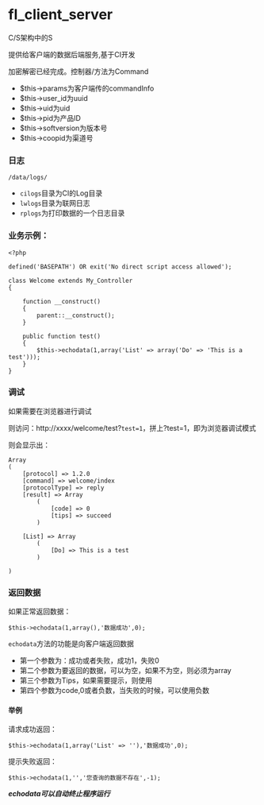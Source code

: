 fl_client_server
================

C/S架构中的S

提供给客户端的数据后端服务,基于CI开发

加密解密已经完成。控制器/方法为Command

- $this->params为客户端传的commandInfo 
- $this->user_id为uuid 
- $this->uid为uid  
- $this->pid为产品ID  
- $this->softversion为版本号  
- $this->coopid为渠道号

### 日志

	/data/logs/

- `cilogs`目录为CI的Log目录  
- `lwlogs`目录为联网日志  
- `rplogs`为打印数据的一个日志目录  

### 业务示例：

	<?php

	defined('BASEPATH') OR exit('No direct script access allowed');

	class Welcome extends My_Controller
	{

		function __construct()
		{
			parent::__construct();
		}

		public function test()
		{
			$this->echodata(1,array('List' => array('Do' => 'This is a test')));
		}
	}

	
### 调试
	
如果需要在浏览器进行调试

则访问：http://xxxx/welcome/test?`test=1`，拼上?test=1，即为浏览器调试模式

则会显示出：

	Array
	(
		[protocol] => 1.2.0
		[command] => welcome/index
		[protocolType] => reply
		[result] => Array
			(
				[code] => 0
				[tips] => succeed
			)

		[List] => Array
			(
				[Do] => This is a test
			)

	)

### 返回数据

如果正常返回数据：

	$this->echodata(1,array(),'数据成功',0);
	
`echodata`方法的功能是向客户端返回数据

- 第一个参数为：成功或者失败，成功1，失败0  
- 第二个参数为要返回的数据，可以为空，如果不为空，则必须为array  
- 第三个参数为Tips，如果需要提示，则使用  
- 第四个参数为code,0或者负数，当失败的时候，可以使用负数  

#### 举例

请求成功返回：

	$this->echodata(1,array('List' => ''),'数据成功',0);

提示失败返回：

	$this->echodata(1,'','您查询的数据不存在',-1);
	
***echodata可以自动终止程序运行***
